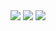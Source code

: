 <img src="https://gcdnb.pbrd.co/images/UTnJbMIZl6kv.jpg?o=1" />
<img src="https://gcdnb.pbrd.co/images/1LZL2YKA1Apv.jpg?o=1" />
<img src="https://gcdnb.pbrd.co/images/HrmPYfqX1hzU.jpg?o=1" />
